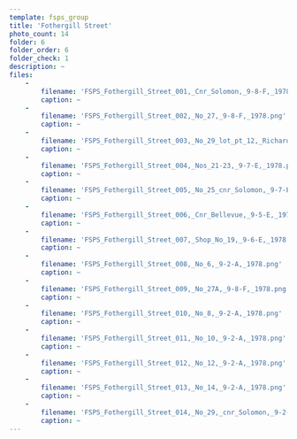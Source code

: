 ```yaml
---
template: fsps_group
title: 'Fothergill Street'
photo_count: 14
folder: 6
folder_order: 6
folder_check: 1
description: ~
files:
    -
        filename: 'FSPS_Fothergill_Street_001,_Cnr_Solomon,_9-8-F,_1978.png'
        caption: ~
    -
        filename: 'FSPS_Fothergill_Street_002,_No_27,_9-8-F,_1978.png'
        caption: ~
    -
        filename: 'FSPS_Fothergill_Street_003,_No_29_lot_pt_12,_Richard_William_and_Patience_Hook,_9-8-F,_1978.png'
        caption: ~
    -
        filename: 'FSPS_Fothergill_Street_004,_Nos_21-23,_9-7-E,_1978.png'
        caption: ~
    -
        filename: 'FSPS_Fothergill_Street_005,_No_25_cnr_Solomon,_9-7-E,_1978.png'
        caption: ~
    -
        filename: 'FSPS_Fothergill_Street_006,_Cnr_Bellevue,_9-5-E,_1978.png'
        caption: ~
    -
        filename: 'FSPS_Fothergill_Street_007,_Shop_No_19,_9-6-E,_1978.png'
        caption: ~
    -
        filename: 'FSPS_Fothergill_Street_008,_No_6,_9-2-A,_1978.png'
        caption: ~
    -
        filename: 'FSPS_Fothergill_Street_009,_No_27A,_9-8-F,_1978.png'
        caption: ~
    -
        filename: 'FSPS_Fothergill_Street_010,_No_8,_9-2-A,_1978.png'
        caption: ~
    -
        filename: 'FSPS_Fothergill_Street_011,_No_10,_9-2-A,_1978.png'
        caption: ~
    -
        filename: 'FSPS_Fothergill_Street_012,_No_12,_9-2-A,_1978.png'
        caption: ~
    -
        filename: 'FSPS_Fothergill_Street_013,_No_14,_9-2-A,_1978.png'
        caption: ~
    -
        filename: 'FSPS_Fothergill_Street_014,_No_29,_cnr_Solomon,_9-2-A,_1978.png'
        caption: ~
---
```

